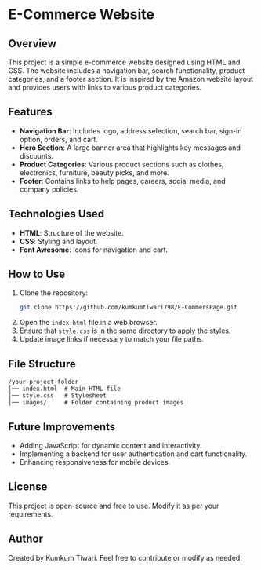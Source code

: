 # E-Commerce Website

## Overview
This project is a simple e-commerce website designed using HTML and CSS. The website includes a navigation bar, search functionality, product categories, and a footer section. It is inspired by the Amazon website layout and provides users with links to various product categories.

## Features
- **Navigation Bar**: Includes logo, address selection, search bar, sign-in option, orders, and cart.
- **Hero Section**: A large banner area that highlights key messages and discounts.
- **Product Categories**: Various product sections such as clothes, electronics, furniture, beauty picks, and more.
- **Footer**: Contains links to help pages, careers, social media, and company policies.

## Technologies Used
- **HTML**: Structure of the website.
- **CSS**: Styling and layout.
- **Font Awesome**: Icons for navigation and cart.

## How to Use
1. Clone the repository:
   ```sh
   git clone https://github.com/kumkumtiwari798/E-CommersPage.git
   ```
2. Open the `index.html` file in a web browser.
3. Ensure that `style.css` is in the same directory to apply the styles.
4. Update image links if necessary to match your file paths.

## File Structure
```
/your-project-folder
│── index.html  # Main HTML file
│── style.css   # Stylesheet
│── images/     # Folder containing product images
```

## Future Improvements
- Adding JavaScript for dynamic content and interactivity.
- Implementing a backend for user authentication and cart functionality.
- Enhancing responsiveness for mobile devices.

## License
This project is open-source and free to use. Modify it as per your requirements.

## Author
Created by Kumkum Tiwari. Feel free to contribute or modify as needed!

